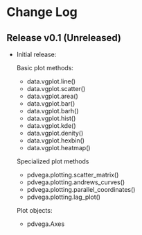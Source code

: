 Change Log
==========

Release v0.1 (Unreleased)
-------------------------

- Initial release:

  Basic plot methods:

  - data.vgplot.line()
  - data.vgplot.scatter()
  - data.vgplot.area()
  - data.vgplot.bar()
  - data.vgplot.barh()
  - data.vgplot.hist()
  - data.vgplot.kde()
  - data.vgplot.denity()
  - data.vgplot.hexbin()
  - data.vgplot.heatmap()

  Specialized plot methods

  - pdvega.plotting.scatter_matrix()
  - pdvega.plotting.andrews_curves()
  - pdvega.plotting.parallel_coordinates()
  - pdvega.plotting.lag_plot()

  Plot objects:

  - pdvega.Axes
